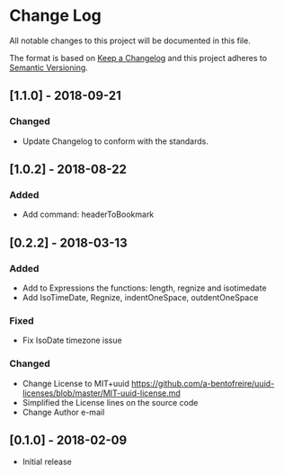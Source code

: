 # Change Log
All notable changes to this project will be documented in this file.

The format is based on [Keep a Changelog](http://keepachangelog.com/en/1.0.0/)
and this project adheres to [Semantic Versioning](http://semver.org/spec/v2.0.0.html).

## [1.1.0] - 2018-09-21
### Changed
- Update Changelog to conform with the standards.


## [1.0.2] - 2018-08-22
### Added
- Add command: headerToBookmark

## [0.2.2] - 2018-03-13
### Added
- Add to Expressions the functions: length, regnize and isotimedate
- Add IsoTimeDate, Regnize, indentOneSpace, outdentOneSpace

### Fixed
- Fix IsoDate timezone issue

### Changed
- Change License to MIT+uuid https://github.com/a-bentofreire/uuid-licenses/blob/master/MIT-uuid-license.md
- Simplified the License lines on the source code
- Change Author e-mail


## [0.1.0] - 2018-02-09
- Initial release